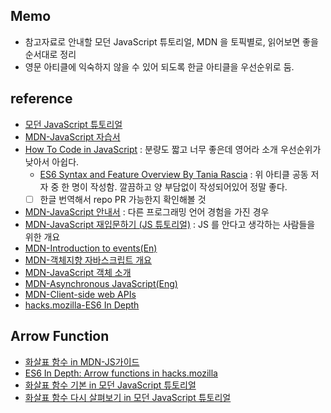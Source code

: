 ## Memo
- 참고자료로 안내할 모던 JavaScript 튜토리얼, MDN 을 토픽별로, 읽어보면 좋을 순서대로 정리
- 영문 아티클에 익숙하지 않을 수 있어 되도록 한글 아티클을 우선순위로 둠. 

## reference
- [모던 JavaScript 튜토리얼](https://ko.javascript.info/)
- [MDN-JavaScript 자습서](https://developer.mozilla.org/ko/docs/Web/JavaScript)
- [How To Code in JavaScript](https://www.digitalocean.com/community/tutorial_series/how-to-code-in-javascript) : 분량도 짧고 너무 좋은데 영어라 소개 우선순위가 낮아서 아쉽다.
  - [ES6 Syntax and Feature Overview By Tania Rascia](https://www.taniarascia.com/es6-syntax-and-feature-overview/) : 위 아티클 공동 저자 중 한 명이 작성함. 깔끔하고 양 부담없이 작성되어있어 정말 좋다. 
   - [ ] 한글 번역해서 repo PR 가능한지 확인해볼 것
- [MDN-JavaScript 안내서](https://developer.mozilla.org/ko/docs/Web/JavaScript/Guide) : 다른 프로그래밍 언어 경험을 가진 경우
- [MDN-JavaScript 재입문하기 (JS ​튜토리얼)](https://developer.mozilla.org/ko/docs/Web/JavaScript/A_re-introduction_to_JavaScript) : JS 를 안다고 생각하는 사람들을 위한 개요
- [MDN-Introduction to events(En)](https://developer.mozilla.org/en-US/docs/Learn/JavaScript/Building_blocks/Events)
- [MDN-객체지향 자바스크립트 개요](https://developer.mozilla.org/ko/docs/conflicting/Learn/JavaScript/Objects)
- [MDN-JavaScript 객체 소개](https://developer.mozilla.org/ko/docs/Learn/JavaScript/Objects)
- [MDN-Asynchronous JavaScript(Eng)](https://developer.mozilla.org/ko/docs/Learn/JavaScript/Asynchronous)
- [MDN-Client-side web APIs](https://developer.mozilla.org/ko/docs/Learn/JavaScript/Client-side_web_APIs)
- [hacks.mozilla-ES6 In Depth](https://hacks.mozilla.org/category/es6-in-depth/)

## Arrow Function
- [화살표 함수 in MDN-JS가이드](https://developer.mozilla.org/ko/docs/Web/JavaScript/Guide/Functions#%ED%99%94%EC%82%B4%ED%91%9C_%ED%95%A8%EC%88%98)
- [ES6 In Depth: Arrow functions in hacks.mozilla](https://hacks.mozilla.org/2015/06/es6-in-depth-arrow-functions/)
- [화살표 함수 기본 in 모던 JavaScript 튜토리얼](https://ko.javascript.info/arrow-functions-basics)
- [화살표 함수 다시 살펴보기 in 모던 JavaScript 튜토리얼](https://ko.javascript.info/arrow-functions)